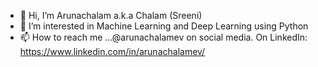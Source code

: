

<!--
### Hi there 👋
**arunachalamev/arunachalamev** is a ✨ _special_ ✨ repository because its `README.md` (this file) appears on your GitHub profile.

Here are some ideas to get you started:

- 🔭 I’m currently working on ...
- 🌱 I’m currently learning ...
- 👯 I’m looking to collaborate on ...
- 🤔 I’m looking for help with ...
- 💬 Ask me about ...
- 📫 How to reach me: ...
- 😄 Pronouns: ...
- ⚡ Fun fact: ...
-->

- 👋 Hi, I’m Arunachalam a.k.a Chalam (Sreeni) 
- 👀 I’m interested in Machine Learning and Deep Learning using Python
- 📫 How to reach me ...@arunachalamev on social media. On LinkedIn: https://www.linkedin.com/in/arunachalamev/ 
